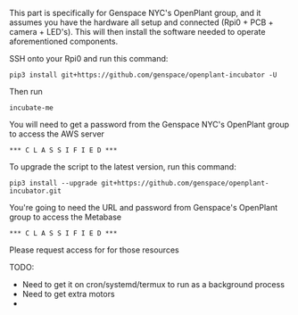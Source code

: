 This part is specifically for Genspace NYC's OpenPlant group, and it assumes you have the hardware all setup and connected (Rpi0 + PCB + camera + LED's).
This will then install the software needed to operate aforementioned components. 

SSH onto your Rpi0 and run this command:

```
pip3 install git+https://github.com/genspace/openplant-incubator -U
```

Then run 
```
incubate-me
```

You will need to get a password from the Genspace NYC's OpenPlant group to access the AWS server
```
*** C L A S S I F I E D ***
```

To upgrade the script to the latest version, run this command:
```
pip3 install --upgrade git+https://github.com/genspace/openplant-incubator.git
```

You're going to need the URL and password from Genspace's OpenPlant group to access the Metabase 
```
*** C L A S S I F I E D ***
```

Please request access for for those resources

TODO:
- Need to get it on cron/systemd/termux to run as a background process
- Need to get extra motors
- 
